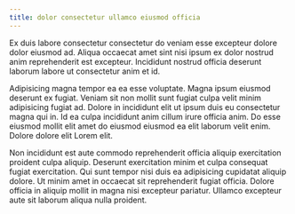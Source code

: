 ```yaml
---
title: dolor consectetur ullamco eiusmod officia
---
```


Ex duis labore consectetur consectetur do veniam esse excepteur dolore dolor eiusmod ad. Aliqua occaecat amet sint nisi ipsum ex dolor nostrud anim reprehenderit est excepteur. Incididunt nostrud officia deserunt laborum labore ut consectetur anim et id.

Adipisicing magna tempor ea ea esse voluptate. Magna ipsum eiusmod deserunt ex fugiat. Veniam sit non mollit sunt fugiat culpa velit minim adipisicing fugiat ad. Dolore in incididunt elit ut ipsum duis eu consectetur magna qui in. Id ea culpa incididunt anim cillum irure officia anim. Do esse eiusmod mollit elit amet do eiusmod eiusmod ea elit laborum velit enim. Dolore dolore elit Lorem elit.

Non incididunt est aute commodo reprehenderit officia aliquip exercitation proident culpa aliquip. Deserunt exercitation minim et culpa consequat fugiat exercitation. Qui sunt tempor nisi duis ea adipisicing cupidatat aliquip dolore. Ut minim amet in occaecat sit reprehenderit fugiat officia. Dolore officia in aliquip mollit in magna nisi excepteur pariatur. Ullamco excepteur aute sit laborum aliqua nulla proident.